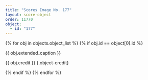 ```yaml
---
title: "Scores Image No. 177"
layout: score-object
order: 11770
object:
  - id: "177"
---
```


{% for obj in objects.object_list %}
{% if obj.id == object[0].id %}

{{ obj.extended_caption }}

{{ obj.credit }} {.object-credit}

{% endif %}
{% endfor %}
